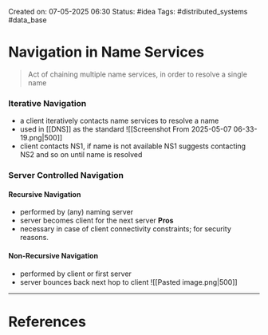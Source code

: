 Created on: 07-05-2025 06:30
Status: #idea
Tags: #distributed_systems #data_base
# Navigation in Name Services
>Act of chaining multiple name services, in order to resolve a single name

### Iterative Navigation
- a client iteratively contacts name services to resolve a name
- used in [[DNS]] as the standard
![[Screenshot From 2025-05-07 06-33-19.png|500]]
- client contacts NS1, if name is not available NS1 suggests contacting NS2 and so on until name is resolved

### Server Controlled Navigation
#### Recursive Navigation
- performed by (any) naming server
- server becomes client for the next server
**Pros**
- necessary in case of client connectivity constraints; for security reasons. 

#### Non-Recursive Navigation
- performed by client or first server
- server bounces back next hop to client
![[Pasted image.png|500]]


-----------------
# References